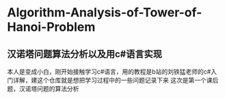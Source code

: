 # Algorithm-Analysis-of-Tower-of-Hanoi-Problem
## 汉诺塔问题算法分析以及用c#语言实现
本人是变成小白，刚开始接触学习c#语言，用的教程是b站的刘铁猛老师的c#入门详解，建这个仓库就是想把学习过程中的一些问题记录下来
这次是第一个课后题，汉诺塔问题的算法分析
